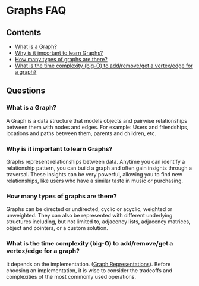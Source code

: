 # Graphs FAQ

## Contents

* [What is a Graph?](#q100)
* [Why is it important to learn Graphs?](#q101)
* [How many types of graphs are there?](#q102)
* [What is the time complexity (big-O) to add/remove/get a vertex/edge for a graph?](#q103)


## Questions

<a name="q100"></a>
### What is a Graph?
A Graph is a data structure that models objects and pairwise relationships between them with nodes and edges. For example: Users and friendships,
locations and paths between them, parents and children, etc.

<a name="q101"></a>
### Why is it important to learn Graphs?
Graphs represent relationships between data. Anytime you can identify a relationship pattern, you can build a graph and often gain insights
through a traversal. These insights can be very powerful, allowing you to find new relationships, like users who have a similar taste in music or purchasing.

<a name="q102"></a>
### How many types of graphs are there?
Graphs can be directed or undirected, cyclic or acyclic, weighted or unweighted. They can also be represented with different underlying structures
including, but not limited to, adjacency lists, adjacency matrices, object and pointers, or a custom solution.

<a name="q103"></a>
### What is the time complexity (big-O) to add/remove/get a vertex/edge for a graph?
It depends on the implementation. ([Graph Representations](https://github.com/LambdaSchool/Graphs/tree/master/objectives/graph-representations)).
Before choosing an implementation, it is wise to consider the tradeoffs and complexities of the most commonly used operations.
